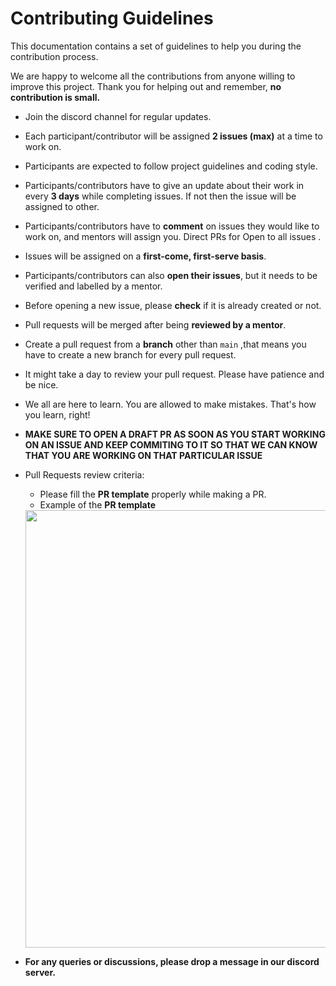 # Contributing Guidelines  
  
This documentation contains a set of guidelines to help you during the contribution process.

We are happy to welcome all the contributions from anyone willing to improve this project. Thank you for helping out and remember, **no contribution is small.** 
- Join the discord channel for regular updates.
- Each participant/contributor will be assigned **2 issues (max)** at a time to work on.
- Participants are expected to follow project guidelines and coding style.
- Participants/contributors have to give an update about their work in every **3 days** while completing issues. If not then the issue will be assigned to other.
- Participants/contributors have to **comment** on issues they would like to work on, and mentors will assign you. Direct PRs for Open to all issues .
- Issues will be assigned on a **first-come, first-serve basis**.
- Participants/contributors can also **open their issues**, but it needs to be verified and labelled by a mentor.
- Before opening a new issue, please **check** if it is already created or not.
- Pull requests will be merged after being **reviewed by a mentor**.
- Create a pull request from a **branch** other than `main` ,that means you have to create a new branch for every pull request.
- It might take a day to review your pull request. Please have patience and be nice.
- We all are here to learn. You are allowed to make mistakes. That's how you learn, right!

- **MAKE SURE TO OPEN A DRAFT PR AS SOON AS YOU START WORKING ON AN ISSUE AND KEEP COMMITING TO IT SO THAT WE CAN KNOW THAT YOU ARE WORKING ON THAT PARTICULAR ISSUE**

- Pull Requests review criteria:
  - Please fill the **PR template** properly while making a PR.
  - Example of the **PR template**
  <img src="https://user-images.githubusercontent.com/53532851/121510603-6ef30680-ca05-11eb-948e-9012b6630156.png" width="700">

- **For any queries or discussions, please drop a message in our **discord server**.**
